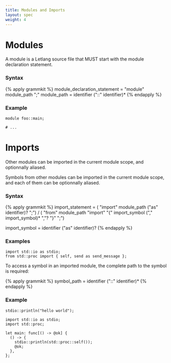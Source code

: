 ```yaml
---
title: Modules and Imports
layout: spec
weight: 4
---
```


# Modules

A module is a Letlang source file that MUST start with the module declaration
statement.

### Syntax

{% apply grammkit %}
module_declaration_statement = "module" module_path ";"
module_path = identifier ("::" identifier)*
{% endapply %}


### Example

```letlang
module foo::main;

# ...
```

# Imports

Other modules can be imported in the current module scope, and optionnally
aliased.

Symbols from other modules can be imported in the current module scope, and each
of them can be optionnally aliased.

### Syntax

{% apply grammkit %}
import_statement
  = ( "import" module_path ("as" identifier)? ";")
  / ( "from" module_path "import" "{" import_symbol ("," import_symbol)* ","? "}" ";")

import_symbol = identifier ("as" identifier)?
{% endapply %}


### Examples

```letlang
import std::io as stdio;
from std::proc import { self, send as send_message };
```

To access a symbol in an imported module, the complete path to the symbol is
required:

{% apply grammkit %}
symbol_path = identifier ("::" identifier)*
{% endapply %}


### Example

```letlang
stdio::println("hello world");
```

```letlang
import std::io as stdio;
import std::proc;

let main: func[() -> @ok] {
  () -> {
    stdio::println(std::proc::self());
    @ok;
  },
};
```
